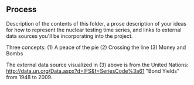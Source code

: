 ## Process

Description of the contents of this folder, a prose description of your ideas for how to represent
the nuclear testing time series, and links to external data sources you'll be incorporating into
the project.

Three concepts:
(1) A peace of the pie
(2) Crossing the line
(3) Money and Bombs

The external data source visualized in (3) above is from the United Nations:
http://data.un.org/Data.aspx?d=IFS&f=SeriesCode%3a61
"Bond Yields" from 1948 to 2009.


